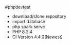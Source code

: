 #phpdevtest

- download/clone repository
- import database
- php spark serve
- PHP 8.2.4
- CI Version 4.4.0(Newest)
